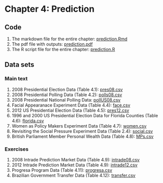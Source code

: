 # Chapter 4: Prediction

## Code
1. The markdown file for the entire chapter: [prediction.Rmd](prediction.Rmd)
2. The pdf file with outputs: [prediction.pdf](prediction.pdf)
3. The R script file for the entire chapter: [prediction.R](prediction.R)

## Data sets
### Main text
1. 2008 Presidential Election Data (Table 4.1): [pres08.csv](pres08.csv)
2. 2008 Presidential Polling Data (Table 4.2): [polls08.csv](polls08.csv)
3. 2008 Presidential National Polling Data: [pollUS08.csv](pollsUS08.csv)
3. Facial Appearanace Experiment Data (Table 4.4): [face.csv](face.csv)
4. 2012 US Presidential Election Data (Table 4.5): [pres12.csv](pres12.csv)
5. 1996 and 2000 US Presidential Election Data for Florida Counties (Table 4.6): [florida.csv](florida.csv)
6. Women as Policy Makers Experiment Data (Table 4.7): [women.csv](women.csv)
7. Revisiting the Social Pressure Experiment Data (Table 2.4): [social.csv](social.csv)
8. British Parliament Member Personal Wealth Data (Table 4.8): [MPs.csv](MPs.csv)

### Exercises
1. 2008 Intrade Prediction Market Data (Table 4.9): [intrade08.csv](intrade08.csv)
2. 2012 Intrade Prediction Market Data (Table 4.9): [intrade12.csv](intrade12.csv)
3. Progresa Program Data (Table 4.11): [progresa.csv](progresa.csv)
4. Brazilian Government Transfer Data (Table 4.12): [transfer.csv](transfer.csv) 
